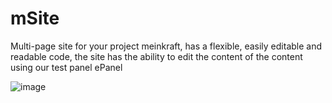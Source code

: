 # mSite
Multi-page site for your project meinkraft, has a flexible, easily editable and readable code, the site has the ability to edit the content of the content using our test panel ePanel

![image](https://github.com/arteffAA/mSite/assets/53447407/8b9fcb48-10fd-41e2-b9f7-390a3823c2fe)

